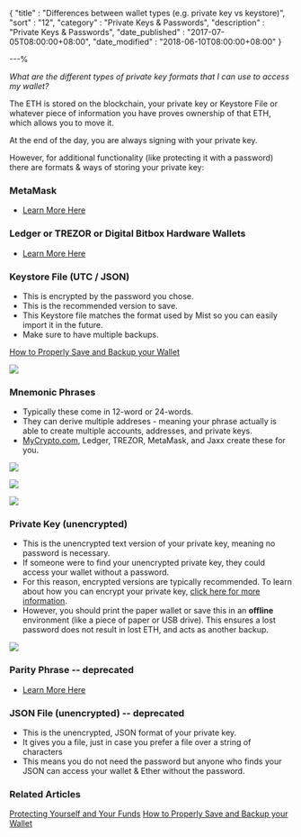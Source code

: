 {
"title" : "Differences between wallet types (e.g. private key vs keystore)",
"sort" : "12",
"category" : "Private Keys & Passwords",
"description" : "Private Keys & Passwords",
"date_published" : "2017-07-05T08:00:00+08:00",
"date_modified" : "2018-06-10T08:00:00+08:00"
}

---%

_What are the different types of private key formats that I can use to access my wallet?_

The ETH is stored on the blockchain, your private key or Keystore File or whatever piece of information you have proves ownership of that ETH, which allows you to move it.

At the end of the day, you are always signing with your private key.

However, for additional functionality (like protecting it with a password) there are formats & ways of storing your private key:

### MetaMask

* [Learn More Here](https://support.mycrypto.com/migration/moving-from-private-key-to-metamask.html)

### Ledger or TREZOR or Digital Bitbox Hardware Wallets

* [Learn More Here](https://support.mycrypto.com/hardware-wallets/hardware-wallet-recommendations.html)

### Keystore File (UTC / JSON)

* This is encrypted by the password you chose.
* This is the recommended version to save.
* This Keystore file matches the format used by Mist so you can easily import it in the future.
* Make sure to have multiple backups.

[How to Properly Save and Backup your Wallet](https://support.mycrypto.com/getting-started/backing-up-your-new-wallet.html)

![](https://support.mycrypto.com/images/wallet-types/keystore.jpg)

### Mnemonic Phrases

* Typically these come in 12-word or 24-words.
* They can derive multiple addreses - meaning your phrase actually is able to create multiple accounts, addresses, and private keys.
* [MyCrypto.com](https://mycrypto.com/generate), Ledger, TREZOR, MetaMask, and Jaxx create these for you.

![](https://i.imgur.com/Jc7lavW.png)

![](https://i.imgur.com/KxATWoK.png)

![](https://support.mycrypto.com/images/wallet-types/mnemonic.jpg)

### Private Key (unencrypted)

* This is the unencrypted text version of your private key, meaning no password is necessary.
* If someone were to find your unencrypted private key, they could access your wallet without a password.
* For this reason, encrypted versions are typically recommended. To learn about how you can encrypt your private key, [click here for more information](https://support.mycrypto.com/private-keys-passwords/how-to-change-ethereum-account-password-unencrypted-encrypted.html).
* However, you should print the paper wallet or save this in an **offline** environment (like a piece of paper or USB drive). This ensures a lost password does not result in lost ETH, and acts as another backup.

![](https://support.mycrypto.com/images/wallet-types/private-key.jpg)

### Parity Phrase -- deprecated

* [Learn More Here](https://support.mycrypto.com/private-keys-passwords/parity-phrases-are-no-longer-supported.html)

### JSON File (unencrypted) -- deprecated

* This is the unencrypted, JSON format of your private key.
* It gives you a file, just in case you prefer a file over a string of characters
* This means you do not need the password but anyone who finds your JSON can access your wallet & Ether without the password.

### Related Articles

[Protecting Yourself and Your Funds](https://support.mycrypto.com/security/securing-your-ethereum.html)
[How to Properly Save and Backup your Wallet](https://support.mycrypto.com/getting-started/backing-up-your-new-wallet.html)
